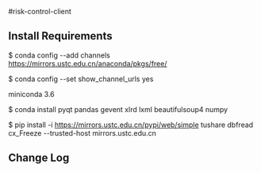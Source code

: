 #risk-control-client

## Install Requirements


$ conda config --add channels https://mirrors.ustc.edu.cn/anaconda/pkgs/free/

$ conda config --set show_channel_urls yes

miniconda 3.6

$ conda install pyqt pandas gevent xlrd lxml beautifulsoup4 numpy

$ pip install -i https://mirrors.ustc.edu.cn/pypi/web/simple tushare dbfread cx_Freeze --trusted-host mirrors.ustc.edu.cn

## Change Log


